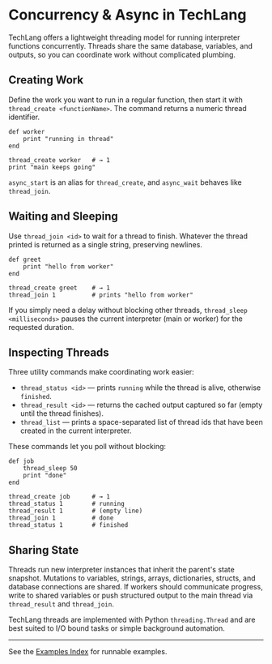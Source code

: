 # Concurrency & Async in TechLang

TechLang offers a lightweight threading model for running interpreter functions concurrently. Threads share the same database, variables, and outputs, so you can coordinate work without complicated plumbing.

## Creating Work

Define the work you want to run in a regular function, then start it with `thread_create <functionName>`. The command returns a numeric thread identifier.

```techlang
def worker
    print "running in thread"
end

thread_create worker   # → 1
print "main keeps going"
```

`async_start` is an alias for `thread_create`, and `async_wait` behaves like `thread_join`.

## Waiting and Sleeping

Use `thread_join <id>` to wait for a thread to finish. Whatever the thread printed is returned as a single string, preserving newlines.

```techlang
def greet
    print "hello from worker"
end

thread_create greet    # → 1
thread_join 1          # prints "hello from worker"
```

If you simply need a delay without blocking other threads, `thread_sleep <milliseconds>` pauses the current interpreter (main or worker) for the requested duration.

## Inspecting Threads

Three utility commands make coordinating work easier:

* `thread_status <id>` — prints `running` while the thread is alive, otherwise `finished`.
* `thread_result <id>` — returns the cached output captured so far (empty until the thread finishes).
* `thread_list` — prints a space-separated list of thread ids that have been created in the current interpreter.

These commands let you poll without blocking:

```techlang
def job
    thread_sleep 50
    print "done"
end

thread_create job      # → 1
thread_status 1        # running
thread_result 1        # (empty line)
thread_join 1          # done
thread_status 1        # finished
```

## Sharing State

Threads run new interpreter instances that inherit the parent's state snapshot. Mutations to variables, strings, arrays, dictionaries, structs, and database connections are shared. If workers should communicate progress, write to shared variables or push structured output to the main thread via `thread_result` and `thread_join`.

TechLang threads are implemented with Python `threading.Thread` and are best suited to I/O bound tasks or simple background automation.

---

See the [Examples Index](examples.md) for runnable examples.